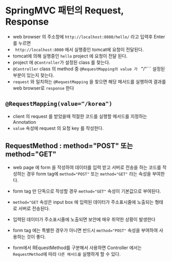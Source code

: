 # SpringMVC 패턴의 Request, Response
* web browser 의 주소창에 ```http://localhost:8080/hello/``` 라고 입력후 Enter 를 누르면 
* ``` http://localhost:8080``` 에서 실행중인 tomcat에 요청이 전달된다. 
* tomcat에 의해 실행중인 ```hello``` project 에 요청이 전달 된다.
* project 에 ```@Controller```가 설정된 class 를 찾는다.
* ```@Controller``` class 의 method 중 ```@RequestMapping의 value 가 ``` "/"``` 설정된 부분이 있는지 찾는다.
* ```request``` 와 일치하는 ```@RequestMapping``` 을 찾으면 해당 메서드를 실행하여 결과를 web browser로 ```response``` 한다

## ```@RequestMapping(value="/korea")```
* client 의 request 를 받았을때 적절한 코드를 실행할 메서드를 지정하는 Annotation
* ```value``` 속성에 request 의 요청 key 를 작성한다.

## RequestMethod : method="POST" 또는 method="GET"
* web page 에 form 을 작성하여 데이터를 입력 받고 서버로 전송을 하는 코드를 작성하는 경우 form tag에 ```method="POST"``` 또는 ```method="GET"``` 라는 속성을 부여한다.
* form tag 만 단독으로 작성할 경우 ```method="GET"``` 속성이 기본값으로 부여된다.
* ```method="GET``` 속성은 input box 에 입력된 데이터가 주소표시줄에 노출되는 형태로 서버로 전송된다.
* 입력된 데이터가 주소표시줄에 노출되면 보안에 매우 취약한 상황이 발생한다
* form tag 에는 특별한 경우가 아니면 반드시 ```method="POST"``` 속성을 부여하여 사용하는 것이 좋다.

* form에서 REquestMethod를 구분해서 사용하면 Controller 에서는 ```RequestMethod```에 따라 ```다른 메서드를``` 실행하게 할 수 있다.